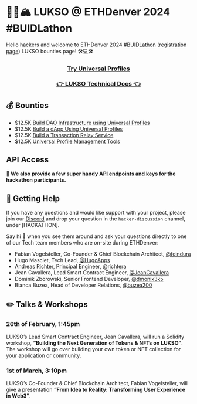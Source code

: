 # 🦬🦄🏔️ LUKSO @ ETHDenver 2024 #BUIDLathon

Hello hackers and welcome to ETHDenver 2024 [#BUIDLathon](https://www.ethdenver.com/buidlathon) ([registration page](https://ethdenver2024.devfolio.co/)) LUKSO bounties page! 🛠️💻🛠️

<h3 align="center">
    <a href="https://universalprofile.cloud/">Try Universal Profiles</a><br/>
    <br/>
    <a href="https://docs.lukso.tech/">👉 LUKSO Technical Docs 👈</a>
</h3>

## 💰 Bounties

- $12.5K [Build DAO Infrastructure using Universal Profiles](./Bounty1.md)
- $12.5K [Build a dApp Using Universal Profiles](./Bounty2.md)
- $12.5K [Build a Transaction Relay Service](./Bounty3.md)
- $12.5K [Universal Profile Management Tools](./Bounty4.md)

## API Access

**🎁 We also provide a few super handy [API endpoints and keys](./API.md) for the hackathon participants.**

## 🤝 Getting Help

If you have any questions and would like support with your project, please join our [Discord](https://discord.gg/lukso) and drop your question in the `hacker-discussion` channel, under [HACKATHON].

Say hi 👋 when you see them around and ask your questions directly to one of our Tech team members who are on-site during ETHDenver:

- Fabian Vogelsteller, Co-Founder & Chief Blockchain Architect, [@feindura](https://x.com/feindura)
- Hugo Masclet, Tech Lead, [@HugoApps](https://x.com/HugoApps)
- Andreas Richter, Principal Engineer, [@richtera](https://x.com/richtera)
- Jean Cavallera, Lead Smart Contract Engineer, [@JeanCavallera](https://x.com/JeanCavallera)
- Dominik Zborowski, Senior Frontend Developer, [@dmonix3k5](https://x.com/dmonix3k5)
- Bianca Buzea, Head of Developer Relations, [@buzea200](https://x.com/buzea200)

## ✏️ Talks & Workshops

### 26th of February, 1:45pm

LUKSO’s Lead Smart Contract Engineer, Jean Cavallera, will run a Solidity workshop, **“Building the Next Generation of Tokens & NFTs on LUKSO”**. The workshop will go over building your own token or NFT collection for your application or community.

### 1st of March, 3:10pm

LUKSO’s Co-Founder & Chief Blockchain Architect, Fabian Vogelsteller, will give a presentation **“From Idea to Reality: Transforming User Experience in Web3”**.
